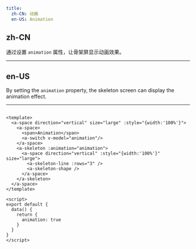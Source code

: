 ```yaml
title:
  zh-CN: 动画
  en-US: Animation
```

## zh-CN

通过设置 `animation` 属性，让骨架屏显示动画效果。

---

## en-US

By setting the `animation` property, the skeleton screen can display the animation effect.

---

```vue

<template>
  <a-space direction="vertical" size="large" :style="{width:'100%'}">
    <a-space>
      <span>Animation</span>
      <a-switch v-model="animation"/>
    </a-space>
    <a-skeleton :animation="animation">
      <a-space direction="vertical" :style="{width:'100%'}" size="large">
        <a-skeleton-line :rows="3" />
        <a-skeleton-shape />
      </a-space>
    </a-skeleton>
  </a-space>
</template>

<script>
export default {
  data() {
    return {
      animation: true
    }
  }
}
</script>
```

